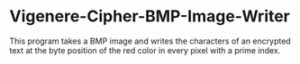# Vigenere-Cipher-BMP-Image-Writer
This program takes a BMP image and writes the characters of an encrypted text at the byte position of the red color in every pixel with a prime index.

